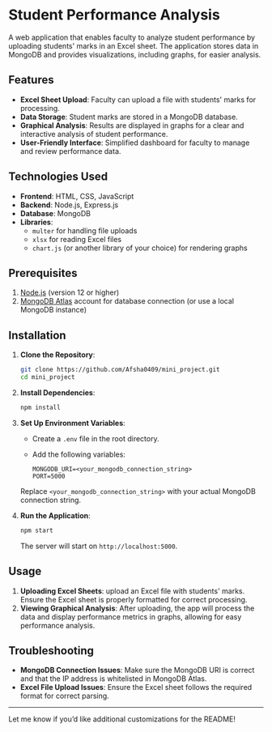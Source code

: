 # Student Performance Analysis 

A web application that enables faculty to analyze student performance by uploading students' marks in an Excel sheet. The application stores data in MongoDB and provides visualizations, including graphs, for easier analysis.

## Features
- **Excel Sheet Upload**: Faculty can upload a file with students' marks for processing.
- **Data Storage**: Student marks are stored in a MongoDB database.
- **Graphical Analysis**: Results are displayed in graphs for a clear and interactive analysis of student performance.
- **User-Friendly Interface**: Simplified dashboard for faculty to manage and review performance data.

## Technologies Used
- **Frontend**: HTML, CSS, JavaScript
- **Backend**: Node.js, Express.js
- **Database**: MongoDB
- **Libraries**: 
  - `multer` for handling file uploads
  - `xlsx` for reading Excel files
  - `chart.js` (or another library of your choice) for rendering graphs

## Prerequisites
1. [Node.js](https://nodejs.org/) (version 12 or higher)
2. [MongoDB Atlas](https://www.mongodb.com/cloud/atlas) account for database connection (or use a local MongoDB instance)

## Installation

1. **Clone the Repository**:
   ```bash
   git clone https://github.com/Afsha0409/mini_project.git
   cd mini_project
   ```

2. **Install Dependencies**:
   ```bash
   npm install
   ```

3. **Set Up Environment Variables**:
   - Create a `.env` file in the root directory.
   - Add the following variables:

     ```plaintext
     MONGODB_URI=<your_mongodb_connection_string>
     PORT=5000
     ```

   Replace `<your_mongodb_connection_string>` with your actual MongoDB connection string.

4. **Run the Application**:
   ```bash
   npm start
   ```

   The server will start on `http://localhost:5000`.

## Usage
1. **Uploading Excel Sheets**: upload an Excel file with students' marks. Ensure the Excel sheet is properly formatted for correct processing.
2. **Viewing Graphical Analysis**: After uploading, the app will process the data and display performance metrics in graphs, allowing for easy performance analysis.

## Troubleshooting
- **MongoDB Connection Issues**: Make sure the MongoDB URI is correct and that the IP address is whitelisted in MongoDB Atlas.
- **Excel File Upload Issues**: Ensure the Excel sheet follows the required format for correct parsing.

---

Let me know if you’d like additional customizations for the README!
